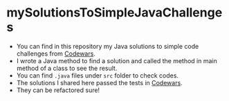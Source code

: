 # mySolutionsToSimpleJavaChallenges

- You can find in this repository my Java solutions to simple code challenges from [Codewars](https://www.codewars.com/dashboard).
- I wrote a Java method to find a solution and called the method in main method of a class to see the result.
- You can find `.java` files under `src` folder to check codes.
- The solutions I shared here passed the tests in [Codewars](https://www.codewars.com/dashboard).
- They can be refactored sure!

